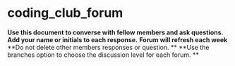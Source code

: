 # coding_club_forum
**Use this document to converse with fellow members and ask questions.**
**Add your name or initials to each response.**
**Forum will refresh each week**
**Do not delete other members responses or question. **
**Use the branches option to choose the discussion level for each forum. **
